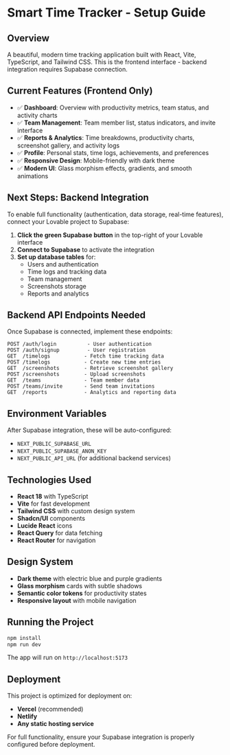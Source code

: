 # Smart Time Tracker - Setup Guide

## Overview
A beautiful, modern time tracking application built with React, Vite, TypeScript, and Tailwind CSS. This is the frontend interface - backend integration requires Supabase connection.

## Current Features (Frontend Only)
- ✅ **Dashboard**: Overview with productivity metrics, team status, and activity charts
- ✅ **Team Management**: Team member list, status indicators, and invite interface
- ✅ **Reports & Analytics**: Time breakdowns, productivity charts, screenshot gallery, and activity logs  
- ✅ **Profile**: Personal stats, time logs, achievements, and preferences
- ✅ **Responsive Design**: Mobile-friendly with dark theme
- ✅ **Modern UI**: Glass morphism effects, gradients, and smooth animations

## Next Steps: Backend Integration

To enable full functionality (authentication, data storage, real-time features), connect your Lovable project to Supabase:

1. **Click the green Supabase button** in the top-right of your Lovable interface
2. **Connect to Supabase** to activate the integration
3. **Set up database tables** for:
   - Users and authentication
   - Time logs and tracking data  
   - Team management
   - Screenshots storage
   - Reports and analytics

## Backend API Endpoints Needed
Once Supabase is connected, implement these endpoints:

```
POST /auth/login          - User authentication
POST /auth/signup         - User registration
GET  /timelogs           - Fetch time tracking data
POST /timelogs           - Create new time entries
GET  /screenshots        - Retrieve screenshot gallery
POST /screenshots        - Upload screenshots
GET  /teams              - Team member data
POST /teams/invite       - Send team invitations
GET  /reports            - Analytics and reporting data
```

## Environment Variables
After Supabase integration, these will be auto-configured:
- `NEXT_PUBLIC_SUPABASE_URL`
- `NEXT_PUBLIC_SUPABASE_ANON_KEY`
- `NEXT_PUBLIC_API_URL` (for additional backend services)

## Technologies Used
- **React 18** with TypeScript
- **Vite** for fast development
- **Tailwind CSS** with custom design system
- **Shadcn/UI** components
- **Lucide React** icons
- **React Query** for data fetching
- **React Router** for navigation

## Design System
- **Dark theme** with electric blue and purple gradients
- **Glass morphism** cards with subtle shadows
- **Semantic color tokens** for productivity states
- **Responsive layout** with mobile navigation

## Running the Project
```bash
npm install
npm run dev
```

The app will run on `http://localhost:5173`

## Deployment
This project is optimized for deployment on:
- **Vercel** (recommended)
- **Netlify** 
- **Any static hosting service**

For full functionality, ensure your Supabase integration is properly configured before deployment.